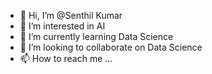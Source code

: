 - 👋 Hi, I’m @Senthil Kumar
- 👀 I’m interested in AI
- 🌱 I’m currently learning Data Science
- 💞️ I’m looking to collaborate on Data Science
- 📫 How to reach me ...

<!---
Senthil-Tiger/Senthil-Tiger is a ✨ special ✨ repository because its `README.md` (this file) appears on your GitHub profile.
You can click the Preview link to take a look at your changes.
--->
